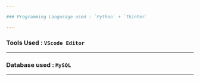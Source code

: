 ```yaml
---

### Programming Langusage used : `Python` + `Tkinter`

---
```


### Tools Used : `VScode Editor`

---

### Database used : `MySQL`

---
